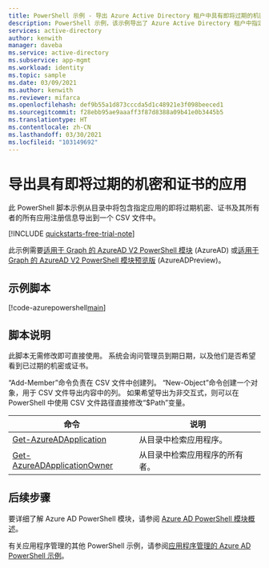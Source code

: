```yaml
---
title: PowerShell 示例 - 导出 Azure Active Directory 租户中具有即将过期的机密和证书的应用。
description: PowerShell 示例，该示例导出了 Azure Active Directory 租户中指定应用的所有具有即将过期的机密和证书的应用。
services: active-directory
author: kenwith
manager: daveba
ms.service: active-directory
ms.subservice: app-mgmt
ms.workload: identity
ms.topic: sample
ms.date: 03/09/2021
ms.author: kenwith
ms.reviewer: mifarca
ms.openlocfilehash: def9b55a1d873cccda5d1c48921e3f098beeced1
ms.sourcegitcommit: f28ebb95ae9aaaff3f87d8388a09b41e0b3445b5
ms.translationtype: HT
ms.contentlocale: zh-CN
ms.lasthandoff: 03/30/2021
ms.locfileid: "103149692"
---
```

# <a name="export-apps-with-expiring-secrets-and-certificates"></a>导出具有即将过期的机密和证书的应用

此 PowerShell 脚本示例从目录中将包含指定应用的即将过期机密、证书及其所有者的所有应用注册信息导出到一个 CSV 文件中。

[!INCLUDE [quickstarts-free-trial-note](../../../../includes/quickstarts-free-trial-note.md)]

此示例需要[适用于 Graph 的 AzureAD V2 PowerShell 模块](/powershell/azure/active-directory/install-adv2) (AzureAD) 或[适用于 Graph 的 AzureAD V2 PowerShell 模块预览版](/powershell/azure/active-directory/install-adv2?view=azureadps-2.0-preview&preserve-view=true) (AzureADPreview)。

## <a name="sample-script"></a>示例脚本

[!code-azurepowershell[main](~/powershell_scripts/application-management/export-apps-with-expiring-secrets.ps1 "Exports all apps with expiring secrets and certificates for the specified apps in your directory.")]

## <a name="script-explanation"></a>脚本说明

此脚本无需修改即可直接使用。 系统会询问管理员到期日期，以及他们是否希望看到已过期的机密或证书。

“Add-Member”命令负责在 CSV 文件中创建列。
“New-Object”命令创建一个对象，用于 CSV 文件导出内容中的列。
如果希望导出为非交互式，则可以在 PowerShell 中使用 CSV 文件路径直接修改“$Path”变量。

| 命令 | 说明 |
|---|---|
| [Get-AzureADApplication](/powershell/module/azuread/get-azureadapplication?view=azureadps-2.0&preserve-view=true) | 从目录中检索应用程序。 |
| [Get-AzureADApplicationOwner](/powershell/module/azuread/Get-AzureADApplicationOwner?view=azureadps-2.0&preserve-view=true) | 从目录中检索应用程序的所有者。 |

## <a name="next-steps"></a>后续步骤

要详细了解 Azure AD PowerShell 模块，请参阅 [Azure AD PowerShell 模块概述](/powershell/azure/active-directory/overview)。

有关应用程序管理的其他 PowerShell 示例，请参阅[应用程序管理的 Azure AD PowerShell 示例](../app-management-powershell-samples.md)。
